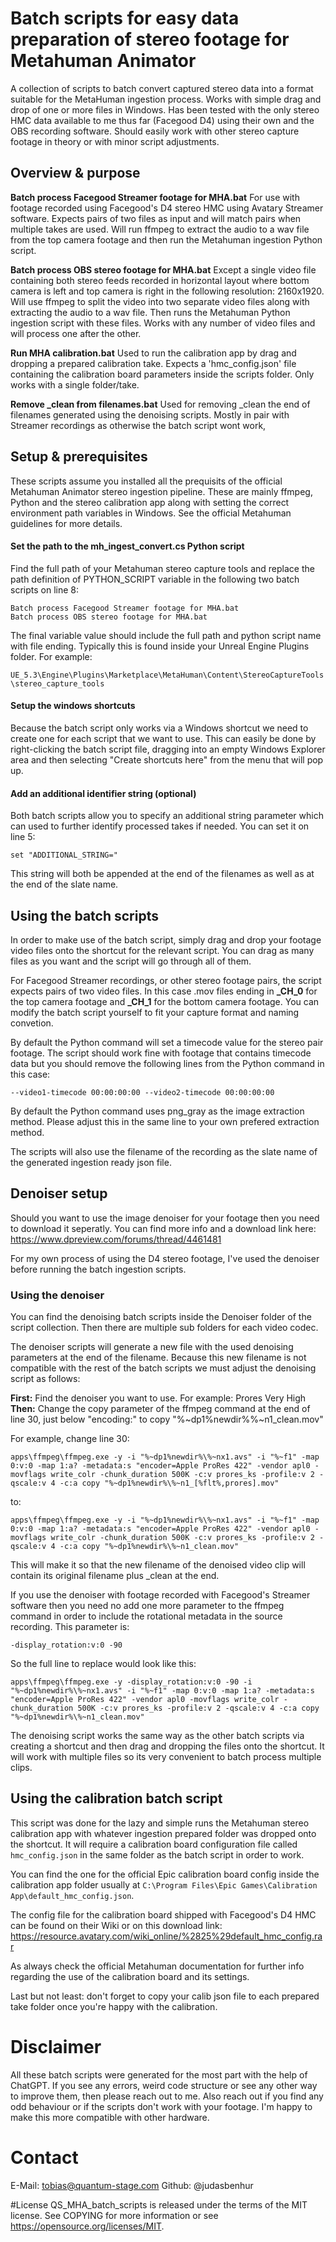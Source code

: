 # Batch scripts for easy data preparation of stereo footage for Metahuman Animator
A collection of scripts to batch convert captured stereo data into a format suitable for the MetaHuman ingestion process. Works with simple drag and drop of one or more files in Windows. Has been tested with the only stereo HMC data available to me thus far (Facegood D4) using their own and the OBS recording software. Should easily work with other stereo capture footage in theory or with minor script adjustments.

## Overview & purpose

**Batch process Facegood Streamer footage for MHA.bat**
For use with footage recorded using Facegood's D4 stereo HMC using Avatary Streamer software. Expects pairs of two files as input and will match pairs when multiple takes are used. Will run ffmpeg to extract the audio to a wav file from the top camera footage and then run the Metahuman ingestion Python script.

**Batch process OBS stereo footage for MHA.bat**
Except a single video file containing both stereo feeds recorded in horizontal layout where bottom camera is left and top camera is right in the following resolution: 2160x1920. Will use ffmpeg to split the video into two separate video files along with extracting the audio to a wav file. Then runs the Metahuman Python ingestion script with these files. Works with any number of video files and will process one after the other.

**Run MHA calibration.bat**
Used to run the calibration app by drag and dropping a prepared calibration take. Expects a 'hmc_config.json' file containing the calibration board parameters inside the scripts folder. Only works with a single folder/take.

**Remove _clean from filenames.bat**
Used for removing _clean the end of filenames generated using the denoising scripts. Mostly in pair with Streamer recordings as otherwise the batch script wont work,


## Setup & prerequisites
These scripts assume you installed all the prequisits of the official Metahuman Animator stereo ingestion pipeline.  These are mainly ffmpeg, Python and the stereo calibration app along with setting the correct environment path variables in Windows. See the official Metahuman guidelines for more details. 

#### Set the path to the mh_ingest_convert.cs Python script
Find the full path of your Metahuman stereo capture tools and replace the path definition of PYTHON_SCRIPT variable in the following two batch scripts on line 8:

    Batch process Facegood Streamer footage for MHA.bat
    Batch process OBS stereo footage for MHA.bat

The final variable value should include the full path and python script name with file ending. Typically this is found inside your Unreal Engine Plugins folder. For example:

`UE_5.3\Engine\Plugins\Marketplace\MetaHuman\Content\StereoCaptureTools\stereo_capture_tools`

#### Setup the windows shortcuts
Because the batch script only works via a Windows shortcut we need to create one for each script that we want to use. This can easily be done by right-clicking the batch script file, dragging into an empty Windows Explorer area and then selecting "Create shortcuts here" from the menu that will pop up. 

#### Add an additional identifier string (optional)
Both batch scripts allow you to specify an additional string parameter which can used to further identify processed takes if needed. You can set it on line 5:

`set "ADDITIONAL_STRING="`

This string will both be appended at the end of the filenames as well as at the end of the slate name.

## Using the batch scripts

In order to make use of the batch script, simply drag and drop your footage video files onto the shortcut for the relevant script. You can drag as many files as you want and the script will go through all of them. 

For Facegood Streamer recordings, or other stereo footage pairs, the script expects pairs of two video files. In this case .mov files ending in **_CH_0** for the top camera footage and **_CH_1** for the bottom camera footage. You can modify the batch script yourself to fit your capture format and naming convetion. 

By default the Python command will set a timecode value for the stereo pair footage. The script should work fine with footage that contains timecode data but you should remove the following lines from the Python command in this case:

    --video1-timecode 00:00:00:00 --video2-timecode 00:00:00:00

By default the Python command uses png_gray as the image extraction method. Please adjust this in the same line to your own prefered extraction method. 

The scripts will also use the filename of the recording as the slate name of the generated ingestion ready json file.

## Denoiser setup

Should you want to use the image denoiser for your footage then you need to download it seperatly. You can find more info and a download link here: https://www.dpreview.com/forums/thread/4461481

For my own process of using the D4 stereo footage, I've used the denoiser before running the batch ingestion scripts.

### Using the denoiser

You can find the denoising batch scripts inside the Denoiser folder of the script collection. Then there are multiple sub folders for each video codec. 

The denoiser scripts will generate a new file with the used denoising parameters at the end of the filename. Because this new filename is not compatible with the rest of the batch scripts we must adjust the denoising script as follows:

**First:** Find the denoiser you want to use. For example: Prores Very High
**Then:** Change the copy parameter of the ffmpeg command at the end of line 30, just below "encoding:" to copy "%~dp1%newdir%\%~n1_clean.mov"

For example, change line 30: 

`apps\ffmpeg\ffmpeg.exe -y -i "%~dp1%newdir%\%~nx1.avs" -i "%~f1" -map 0:v:0 -map 1:a? -metadata:s "encoder=Apple ProRes 422" -vendor apl0 -movflags write_colr -chunk_duration 500K -c:v prores_ks -profile:v 2 -qscale:v 4 -c:a copy "%~dp1%newdir%\%~n1_[%flt%,prores].mov"`

to: 

`apps\ffmpeg\ffmpeg.exe -y -i "%~dp1%newdir%\%~nx1.avs" -i "%~f1" -map 0:v:0 -map 1:a? -metadata:s "encoder=Apple ProRes 422" -vendor apl0 -movflags write_colr -chunk_duration 500K -c:v prores_ks -profile:v 2 -qscale:v 4 -c:a copy "%~dp1%newdir%\%~n1_clean.mov"`

This will make it so that the new filename of the denoised video clip will contain its original filename plus _clean at the end.

If you use the denoiser with footage recorded with Facegood's Streamer software then you need no add one more parameter to the ffmpeg command in order to include the rotational metadata in the source recording. This parameter is:

`-display_rotation:v:0 -90`

So the full line to replace would look like this:

`apps\ffmpeg\ffmpeg.exe -y -display_rotation:v:0 -90 -i "%~dp1%newdir%\%~nx1.avs" -i "%~f1" -map 0:v:0 -map 1:a? -metadata:s "encoder=Apple ProRes 422" -vendor apl0 -movflags write_colr -chunk_duration 500K -c:v prores_ks -profile:v 2 -qscale:v 4 -c:a copy "%~dp1%newdir%\%~n1_clean.mov"`

The denoising script works the same way as the other batch scripts via creating a shortcut and then drag and dropping the files onto the shortcut. It will work with multiple files so its very convenient to batch process multiple clips.

## Using the calibration batch script

This script was done for the lazy and simple runs the Metahuman stereo calibration app with whatever ingestion prepared folder was dropped onto the shortcut. It will require a calibration board configuration file called `hmc_config.json` in the same folder as the batch script in order to work. 

You can find the one for the official Epic calibration board config inside  the calibration app folder usually at `C:\Program Files\Epic Games\Calibration App\default_hmc_config.json`.

The config file for the calibration board shipped with Facegood's D4 HMC can be found on their Wiki or on this download link: https://resource.avatary.com/wiki_online/%2825%29default_hmc_config.rar

As always check the official Metahuman documentation for further info regarding the use of the calibration board and its settings. 

Last but not least: don't forget to copy your calib json file to each prepared take folder once you're happy with the calibration. 

# Disclaimer

All these batch scripts were generated for the most part with the help of ChatGPT. If you see any errors, weird code structure or see any other way to improve them, then please reach out to me. Also reach out if you find any odd behaviour or if the scripts don't work with your footage. I'm happy to make this more compatible with other hardware.  

# Contact
E-Mail: tobias@quantum-stage.com
Github: @judasbenhur

#License
QS_MHA_batch_scripts is released under the terms of the MIT license. See COPYING for more information or see https://opensource.org/licenses/MIT.


